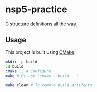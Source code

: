 # nsp5-practice

C structure definitions all the way.

## Usage

This project is built using [CMake](./CMakeLists.txt). 

```sh
mkdir -p build
cd build
cmake .. # Configure
make # Or use 'cmake --build ..'

make clean # To remove build artifacts
```